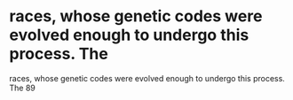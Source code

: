 # races, whose genetic codes were evolved enough to undergo this process. The

races, whose genetic codes were evolved enough to undergo this process. The
89